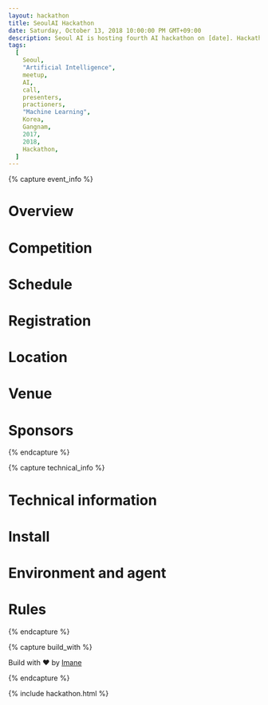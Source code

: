 ```yaml
---
layout: hackathon
title: SeoulAI Hackathon
date: Saturday, October 13, 2018 10:00:00 PM GMT+09:00
description: Seoul AI is hosting fourth AI hackathon on [date]. Hackathon is based on the new toolkit from Seoul AI Gym
tags:
  [
    Seoul,
    "Artificial Intelligence",
    meetup,
    AI,
    call,
    presenters,
    practioners,
    "Machine Learning",
    Korea,
    Gangnam,
    2017,
    2018,
    Hackathon,
  ]
---
```


{% capture event_info %}

# Overview

# Competition

# Schedule

# Registration

# Location

# Venue

# Sponsors


{% endcapture %}

{% capture technical_info %}

# Technical information

# Install

# Environment and agent

# Rules


{% endcapture %}

{% capture build_with %}

<footer class="footer">
    <p>Build with <span class="love">❤</span> by <a href="#" target="_blank">Imane</a></p>
</footer>
  
{% endcapture %}

{% include hackathon.html %}
